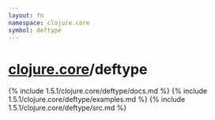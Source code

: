 ```yaml
---
layout: fn
namespace: clojure.core
symbol: deftype
---
```


# [clojure.core](../)/deftype

{% include 1.5.1/clojure.core/deftype/docs.md %}
{% include 1.5.1/clojure.core/deftype/examples.md %}
{% include 1.5.1/clojure.core/deftype/src.md %}

